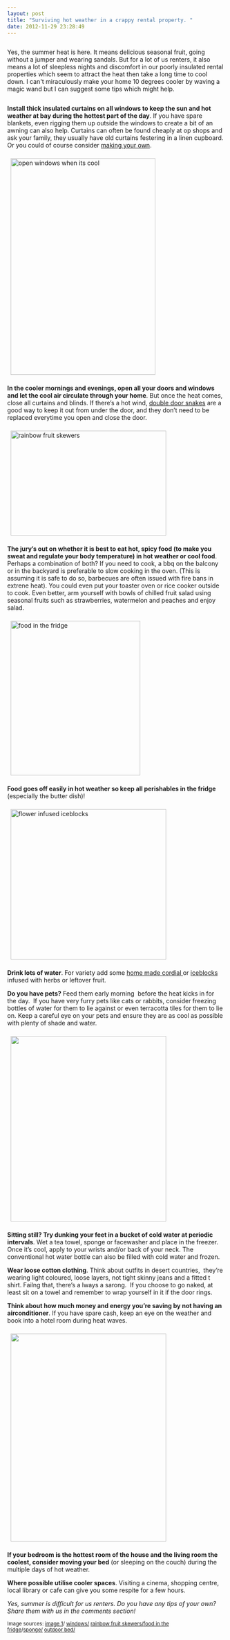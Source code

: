 ```yaml
---
layout: post
title: "Surviving hot weather in a crappy rental property. "
date: 2012-11-29 23:28:49
---
```


<img alt="" class="imagecache-WYSIWYG_large wysiwyg_img" src="/sites/default/files/imagecache/WYSIWYG_large/wysiwyg_images/story/article-forecast-300x0.jpg" />

Yes, the summer heat is here. It means delicious seasonal fruit, going without a jumper and wearing sandals. But for a lot of us renters, it also means a lot of sleepless nights and discomfort in our poorly insulated rental properties which seem to attract the heat then take a long time to cool down. I can't miraculously make your home 10 degrees cooler by waving a magic wand but I can suggest some tips which might help. 

<img alt="" class="imagecache-WYSIWYG_large wysiwyg_img" src="/sites/default/files/imagecache/WYSIWYG_large/wysiwyg_images/story/45669383692857727_nN0DW5rW.jpg" />

**Install thick insulated curtains on all windows to keep the sun and hot weather at bay during the hottest part of the day**. If you have spare blankets, even rigging them up outside the windows to create a bit of an awning can also help. Curtains can often be found cheaply at op shops and ask your family, they usually have old curtains festering in a linen cupboard. Or you could of course consider [making your own][1].

 [1]: http://www.tenjuneblog.com/2012/08/diy-blackout-panel-curtain-tutorial-how.html

<img alt="open windows when its cool" class="imagecache-WYSIWYG_large wysiwyg_img" src="/sites/default/files/imagecache/WYSIWYG_large/wysiwyg_images/story/tumblr_l20omngZQI1qzdzs7o1_400.jpg" style="width: 335px; height: 500px; margin: 8px;" />

**In the cooler mornings and evenings, open all your doors and windows and let the cool air circulate through your home**. But once the heat comes, close all curtains and blinds. If there’s a hot wind, [double door snakes][2] are a good way to keep it out from under the door, and they don’t need to be replaced everytime you open and close the door.

 [2]: http://greenrenters.org/product/double-sided-door-snake

<img alt="rainbow fruit skewers" class="imagecache-WYSIWYG_large wysiwyg_img" src="/sites/default/files/imagecache/WYSIWYG_large/wysiwyg_images/story/rainbow-fruit-skewers.jpg" style="width: 360px; height: 242px; margin: 8px;" />

**The jury’s out on whether it is best to eat hot, spicy food (to make you sweat and regulate your body temperature) in hot weather or cool food**. Perhaps a combination of both? If you need to cook, a bbq on the balcony or in the backyard is preferable to slow cooking in the oven. (This is assuming it is safe to do so, barbecues are often issued with fire bans in extrene heat). You could even put your toaster oven or rice cooker outside to cook. Even better, arm yourself with bowls of chilled fruit salad using seasonal fruits such as strawberries, watermelon and peaches and enjoy salad.

<img alt="food in the fridge" class="imagecache-WYSIWYG_large wysiwyg_img" src="/sites/default/files/imagecache/WYSIWYG_large/wysiwyg_images/story/vegetables-oil_300.jpg" style="width: 300px; height: 357px; margin: 8px;" />

**Food goes off easily in hot weather so keep all perishables in the fridge** (especially the butter dish)!

<img alt="flower infused iceblocks" class="imagecache-WYSIWYG_large wysiwyg_img" src="/sites/default/files/imagecache/WYSIWYG_large/wysiwyg_images/story/Martha.jpg" style="width: 360px; height: 347px; margin: 8px;" />

**Drink lots of water**. For variety add some [home made cordial ][3]or [iceblocks][4] infused with herbs or leftover fruit.

 [3]: http://greenrenters.org/workshop/cordial-and-ginger-beer-making
 [4]: http://greenrenters.org/tutorial/keeping-cool-home-made-icy-poles

**Do you have pets?** Feed them early morning  before the heat kicks in for the day.  If you have very furry pets like cats or rabbits, consider freezing bottles of water for them to lie against or even terracotta tiles for them to lie on. Keep a careful eye on your pets and ensure they are as cool as possible with plenty of shade and water.

<img alt="" class="imagecache-WYSIWYG_large wysiwyg_img" src="/sites/default/files/imagecache/WYSIWYG_large/wysiwyg_images/story/340232946818498272_m1TWYbnh.jpg" style="width: 360px; height: 428px; margin: 8px;" />

**Sitting still? Try dunking your feet in a bucket of cold water at periodic intervals**. Wet a tea towel, sponge or facewasher and place in the freezer. Once it’s cool, apply to your wrists and/or back of your neck. The conventional hot water bottle can also be filled with cold water and frozen. 

**Wear loose cotton clothing**. Think about outfits in desert countries,  they’re wearing light coloured, loose layers, not tight skinny jeans and a fitted t shirt. Failng that, there’s a lways a sarong.  If you choose to go naked, at least sit on a towel and remember to wrap yourself in it if the door rings.

**Think about how much money and energy you’re saving by not having an airconditioner**. If you have spare cash, keep an eye on the weather and book into a hotel room during heat waves. 

<img alt="" class="imagecache-WYSIWYG_large wysiwyg_img" src="/sites/default/files/imagecache/WYSIWYG_large/wysiwyg_images/story/234679830552637607aOAJEjW7c.jpg" style="width: 360px; height: 480px; margin: 8px;" />

**If your bedroom is the hottest room of the house and the living room the coolest, consider moving your bed** (or sleeping on the couch) during the multiple days of hot weather.

**Where possible utilise cooler spaces**. Visiting a cinema, shopping centre, local library or cafe can give you some respite for a few hours.

*Yes, summer is difficult for us renters. Do you have any tips of your own? Share them with us in the comments section!*

<small>Image sources: <a href="http://www.theage.com.au/environment/weather/a-long-hot-and-sweaty-summer-ahead-20130103-2c6iw.html">image 1</a>/ <a href="http://cubiclerefugee.tumblr.com/post/577305002">windows/</a> <a href="http://blogs.babble.com/family-kitchen/2011/08/08/rainbow-fruit-skewers-fruit-salad-on-a-stick/">rainbow fruit skewers/</a><a href="http://www.realsimple.com/food-recipes/shopping-storing/stock-a-healthy-refrigerator-10000000678812/index.html">food in the fridge</a>/<a href="http://media-cache-ec6.pinterest.com/upload/340232946818498272_m1TWYbnh.jpg">sponge/</a> <a href="http://indulgy.com/post/XOEJiNFuF1/diy-outdoor-day-bed">outdoor bed/</a></small>